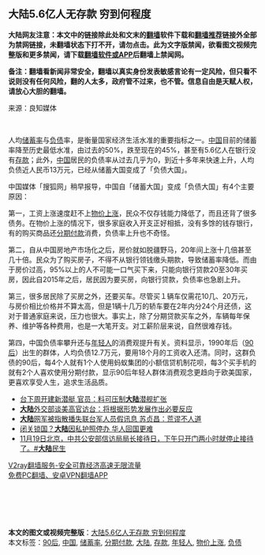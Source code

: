  <h2>大陆5.6亿人无存款 穷到何程度</h2> <p class="notice"><b>大陆网友注意：本文中的链接除此处和文末的<a href="https://github.com/bannedbook/fanqiang" >翻墙</a>软件下载和<a href="https://github.com/killgcd/justmysocks/blob/master/README.md">翻墙推荐</a>链接外全部为禁网链接，未翻墙状态下打不开，请勿点击。此为文字版禁闻，欲看图文视频完整版和更多禁闻，请下载<a href="https://github.com/bannedbook/fanqiang">翻墙软件或APP</a>后翻墙上禁闻网。</p><p>备注：翻墙看新闻非常安全，翻墙以真实身份发表敏感言论有一定风险，但只看不说则没有任何风险，翻的人太多，政府管不过来，也不管。信息自由是天赋人权，请放心大胆的翻墙。</b></p>  <div class="entry"> <p>来源：良知媒体</p> <p></br></p> <p>人均<a href="https://www.bannedbook.org/bnews/tag/%E5%82%A8%E8%93%84%E7%8E%87/" class="st_tag internal_tag" rel="tag" title="标签 储蓄率 下的日志">储蓄率</a>与<a href="https://www.bannedbook.org/bnews/tag/%E8%B4%9F%E5%80%BA/" class="st_tag internal_tag" rel="tag" title="标签 负债 下的日志">负债</a>率，是衡量国家经济生活水准的重要指标之一。<span class='wp_keywordlink_affiliate'><a href="https://www.bannedbook.org/" title="中国" target="_blank">中国</a></span>目前的储蓄率降至历史最低水准，由过去的50%，跌至现在的45%，甚至有5.6亿人在银行没有<a href="https://www.bannedbook.org/bnews/tag/%E5%AD%98%E6%AC%BE/" class="st_tag internal_tag" rel="tag" title="标签 存款 下的日志">存款</a>；此外，<a href="https://www.bannedbook.org/bnews/tag/%E4%B8%AD%E5%9B%BD/" class="st_tag internal_tag" rel="tag" title="标签 中国 下的日志">中国</a>居民的负债率从过去几乎为0，到近十多年来快速上升，人均负债近人民币13万元，已经从储蓄大国变成了「负债大国」。</p>  <p>中国媒体「搜狐网」稍早报导，中国自「储蓄大国」变成「负债大国」有4个主要原因：</p> <p>第一，工资上涨速度赶不上<a href="https://www.bannedbook.org/bnews/tag/%E7%89%A9%E4%BB%B7%E4%B8%8A%E6%B6%A8/" class="st_tag internal_tag" rel="tag" title="标签 物价上涨 下的日志">物价上涨</a>，民众不仅存钱能力降低了，而且还背了很多债务。在物价上涨的情况下，很多家庭收入开支正好相抵，没有多馀的钱存银行，有的购买商品还<a href="https://www.bannedbook.org/bnews/tag/%E5%88%86%E6%9C%9F%E4%BB%98%E6%AC%BE/" class="st_tag internal_tag" rel="tag" title="标签 分期付款 下的日志">分期付款</a>消费，负债率上升也不奇怪。</p> <p>第二，自从中国房地产市场化之后，房价就如脱疆野马，20年间上涨十几倍甚至几十倍。民众为了购买房子，不得不从银行领钱缴头期款，导致储蓄率降低。而由于房价过高，95%以上的人不可能一口气买下来，只能向银行贷款20至30年买房，因此自2015年之后，居民因为要买房，向银行贷款，负债率也急剧上升。</p>  <p>第三，很多居民除了买房之外，还要买车。尽管买１辆车仅需花10几、20万元，与房价相比价格并不算太高，但是1辆十几万的轿车要在2年内分24个月还债，这对于普通家庭来说，压力也很大。事实上，除了分期贷款买车之外，车辆每年保养、维护等各种费用，也是一大笔开支。对工薪阶层来说，自然很难存钱。</p> <p>第四，中国负债率攀升还与<a href="https://www.bannedbook.org/bnews/tag/%e5%b9%b4%e8%bd%bb%e4%ba%ba/" class="st_tag internal_tag" rel="tag" title="标签 年轻人 下的日志">年轻人</a>的消费观提升有关。资料显示，1990年后（<a href="https://www.bannedbook.org/bnews/tag/90%e5%90%8e/" class="st_tag internal_tag" rel="tag" title="标签 90后 下的日志">90后</a>）出生的群体，人均负债12.7万元，要用18个月的工资收入还清。同时，这群负债的90后，每4个人就有1个人使用蚂蚁集团的小额信贷机制花呗，每3个买手机的就有2个人喜欢使用分期付款，显示90后年轻人群体消费观念更趋向于欧美国家，更喜欢享受人生，追求生活品质。</p> <ul class='op-related-articles' title='相关阅读'> <li><a href='https://www.bannedbook.org/bnews/baitai/20201120/1434255.html' target='_blank'>台下周开建新潜艇 官员：料可压制<b>大陆</b>潜舰扩张</a></li> <li><a href='https://www.bannedbook.org/bnews/baitai/20201120/1434253.html' target='_blank'><b>大陆</b>外交部谈美高官访台：将根据形势发展作出必要反应</a></li> <li><a href='https://www.bannedbook.org/bnews/baitai/20201120/1434251.html' target='_blank'><b>大陆</b>网军被指散播失联台军人员假讯息 苏贞昌：荒谬不人道</a></li> <li><a href='https://www.bannedbook.org/bnews/cbnews/20201120/1434156.html' target='_blank'>闭关锁国？<b>大陆</b>因私护照停办 华人回国更难</a></li> <li><a href='https://www.bannedbook.org/bnews/bannedvideo/20201120/1434038.html' target='_blank'>11月19日北京，中共公安部信访局局长接待日，下午只开门两小时就停止接待了。#<b>大陆</b>民生</a></li> </ul> <p class="texttj"> <a href="https://www.bannedbook.org/forum23/topic22702.html" target="_blank">V2ray翻墙服务-安全可靠经济高速无限流量</a><br/> <a href="https://github.com/bannedbook/fanqiang/wiki/%E7%A6%81%E9%97%BB%E7%BD%91%E5%AE%89%E5%8D%93%E7%BF%BB%E5%A2%99%E6%96%B0%E9%97%BBAPP" target="_blank">免费PC翻墙、安卓VPN翻墙APP</a></p><p></br></br><br /> </br></p> <a name='sharetosocial'></a>       <div><b>本文的图文或视频完整版</b>：<a href='https://www.bannedbook.org/bnews/comments/20201120/1434293.html'>大陆5.6亿人无存款 穷到何程度</a></div>  </div><!--END ENTRY--> <div class="postfooter"> <div>本文标签：<a href="https://www.bannedbook.org/bnews/tag/90%e5%90%8e/" rel="tag">90后</a>, <a href="https://www.bannedbook.org/bnews/tag/%E4%B8%AD%E5%9B%BD/" rel="tag">中国</a>, <a href="https://www.bannedbook.org/bnews/tag/%E5%82%A8%E8%93%84%E7%8E%87/" rel="tag">储蓄率</a>, <a href="https://www.bannedbook.org/bnews/tag/%E5%88%86%E6%9C%9F%E4%BB%98%E6%AC%BE/" rel="tag">分期付款</a>, <a href="https://www.bannedbook.org/bnews/tag/%e5%a4%a7%e9%99%86/" rel="tag">大陆</a>, <a href="https://www.bannedbook.org/bnews/tag/%E5%AD%98%E6%AC%BE/" rel="tag">存款</a>, <a href="https://www.bannedbook.org/bnews/tag/%e5%b9%b4%e8%bd%bb%e4%ba%ba/" rel="tag">年轻人</a>, <a href="https://www.bannedbook.org/bnews/tag/%E7%89%A9%E4%BB%B7%E4%B8%8A%E6%B6%A8/" rel="tag">物价上涨</a>, <a href="https://www.bannedbook.org/bnews/tag/%E8%B4%9F%E5%80%BA/" rel="tag">负债</a></div>  </div><!--END POSTFOOTER--> 